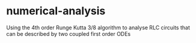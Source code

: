 # numerical-analysis
Using the 4th order Runge Kutta 3/8 algorithm to analyse RLC circuits that can be described by two coupled first order ODEs
